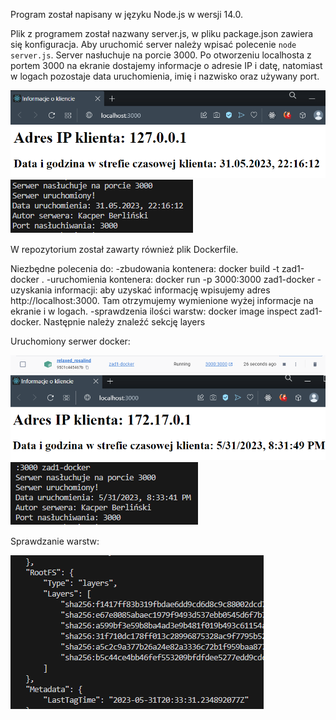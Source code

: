 Program został napisany w języku Node.js w wersji 14.0.

Plik z programem został nazwany server.js, w pliku package.json zawiera się konfiguracja. Aby uruchomić server należy wpisać polecenie `node server.js`.
Server nasłuchuje na porcie 3000. Po otworzeniu localhosta z portem 3000 na ekranie dostajemy informacje o adresie IP i datę, natomiast w logach pozostaje data uruchomienia, imię i nazwisko oraz używany port.

![informacje na ekranie](img/informacje_na_ekranie_node.png)
![informacje w logach](img/informacje_w_logach_node.png)

W repozytorium został zawarty również plik Dockerfile.

Niezbędne polecenia do:
-zbudowania kontenera: docker build -t zad1-docker .
-uruchomienia kontenera: docker run -p 3000:3000 zad1-docker
-uzyskania informacji: aby uzyskać informację wpisujemy adres http://localhost:3000. Tam otrzymujemy wymienione wyżej informacje na ekranie i w logach.
-sprawdzenia ilości warstw: docker image inspect zad1-docker. Następnie należy znaleźć sekcję layers

Uruchomiony serwer docker:

![kontener w docker](img/docker-server.png)
![informacje na ekranie docker](img/informacje_na_ekranie_docker.png)
![informacje w logach docker](img/informacje_w_logach_docker.png)

Sprawdzanie warstw:

![ilość warstw](img/warstwy.png)
